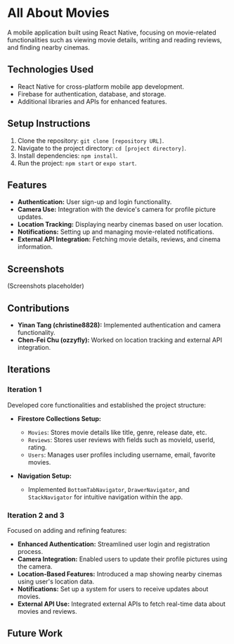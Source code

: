 # All About Movies

A mobile application built using React Native, focusing on movie-related functionalities such as viewing movie details, writing and reading reviews, and finding nearby cinemas.

## Technologies Used

- React Native for cross-platform mobile app development.
- Firebase for authentication, database, and storage.
- Additional libraries and APIs for enhanced features.

## Setup Instructions

1. Clone the repository: `git clone [repository URL]`.
2. Navigate to the project directory: `cd [project directory]`.
3. Install dependencies: `npm install`.
4. Run the project: `npm start` or `expo start`.

## Features

- **Authentication:** User sign-up and login functionality.
- **Camera Use:** Integration with the device's camera for profile picture updates.
- **Location Tracking:** Displaying nearby cinemas based on user location.
- **Notifications:** Setting up and managing movie-related notifications.
- **External API Integration:** Fetching movie details, reviews, and cinema information.

## Screenshots

(Screenshots placeholder)

## Contributions

- **Yinan Tang (christine8828):** Implemented authentication and camera functionality.
- **Chen-Fei Chu (ozzyfly):** Worked on location tracking and external API integration.

## Iterations

### Iteration 1

Developed core functionalities and established the project structure:

- **Firestore Collections Setup:**

  - `Movies`: Stores movie details like title, genre, release date, etc.
  - `Reviews`: Stores user reviews with fields such as movieId, userId, rating.
  - `Users`: Manages user profiles including username, email, favorite movies.

- **Navigation Setup:**
  - Implemented `BottomTabNavigator`, `DrawerNavigator`, and `StackNavigator` for intuitive navigation within the app.

### Iteration 2 and 3

Focused on adding and refining features:

- **Enhanced Authentication:** Streamlined user login and registration process.
- **Camera Integration:** Enabled users to update their profile pictures using the camera.
- **Location-Based Features:** Introduced a map showing nearby cinemas using user's location data.
- **Notifications:** Set up a system for users to receive updates about movies.
- **External API Use:** Integrated external APIs to fetch real-time data about movies and reviews.

## Future Work
